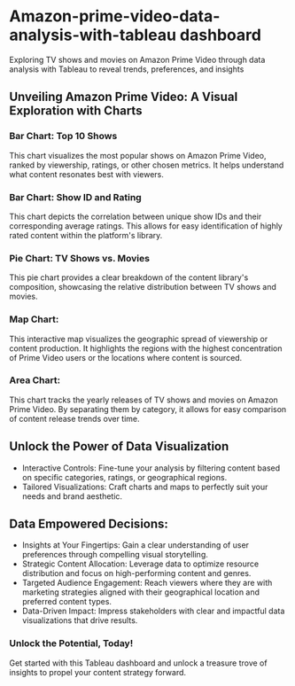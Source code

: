# Amazon-prime-video-data-analysis-with-tableau dashboard
Exploring TV shows and movies on Amazon Prime Video through data analysis with Tableau to reveal trends, preferences, and insights
## Unveiling Amazon Prime Video: A Visual Exploration with Charts
### Bar Chart: Top 10 Shows 
This chart visualizes the most popular shows on Amazon Prime Video, ranked by viewership, ratings, or other chosen metrics. It helps understand what content resonates best with viewers.
### Bar Chart: Show ID and Rating 
This chart depicts the correlation between unique show IDs and their corresponding average ratings. This allows for easy identification of highly rated content within the platform's library.
### Pie Chart: TV Shows vs. Movies 
This pie chart provides a clear breakdown of the content library's composition, showcasing the relative distribution between TV shows and movies.
### Map Chart: 
This interactive map visualizes the geographic spread of viewership or content production. It highlights the regions with the highest concentration of Prime Video users or the locations where content is sourced.
### Area Chart: 
This chart tracks the yearly releases of TV shows and movies on Amazon Prime Video. By separating them by category, it allows for easy comparison of content release trends over time.

## Unlock the Power of Data Visualization

- Interactive Controls:
Fine-tune your analysis by filtering content based on specific categories, ratings, or geographical regions.
- Tailored Visualizations: 
Craft charts and maps to perfectly suit your needs and brand aesthetic.
## Data Empowered Decisions:

- Insights at Your Fingertips:
Gain a clear understanding of user preferences through compelling visual storytelling.
- Strategic Content Allocation: 
Leverage data to optimize resource distribution and focus on high-performing content and genres.
- Targeted Audience Engagement:
Reach viewers where they are with marketing strategies aligned with their geographical location and preferred content types.
- Data-Driven Impact: 
Impress stakeholders with clear and impactful data visualizations that drive results.
### Unlock the Potential, Today!
Get started with this Tableau dashboard and unlock a treasure trove of insights to propel your content strategy forward. 
